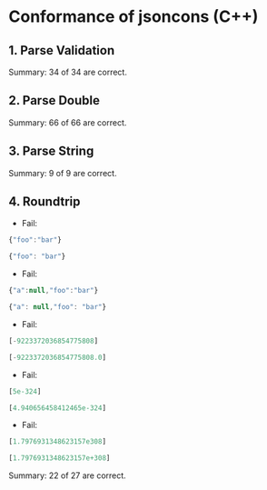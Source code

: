 # Conformance of jsoncons (C++)

## 1. Parse Validation


Summary: 34 of 34 are correct.

## 2. Parse Double


Summary: 66 of 66 are correct.

## 3. Parse String


Summary: 9 of 9 are correct.

## 4. Roundtrip

* Fail:
~~~js
{"foo":"bar"}
~~~

~~~js
{"foo": "bar"}
~~~

* Fail:
~~~js
{"a":null,"foo":"bar"}
~~~

~~~js
{"a": null,"foo": "bar"}
~~~

* Fail:
~~~js
[-9223372036854775808]
~~~

~~~js
[-9223372036854775808.0]
~~~

* Fail:
~~~js
[5e-324]
~~~

~~~js
[4.940656458412465e-324]
~~~

* Fail:
~~~js
[1.7976931348623157e308]
~~~

~~~js
[1.7976931348623157e+308]
~~~


Summary: 22 of 27 are correct.


